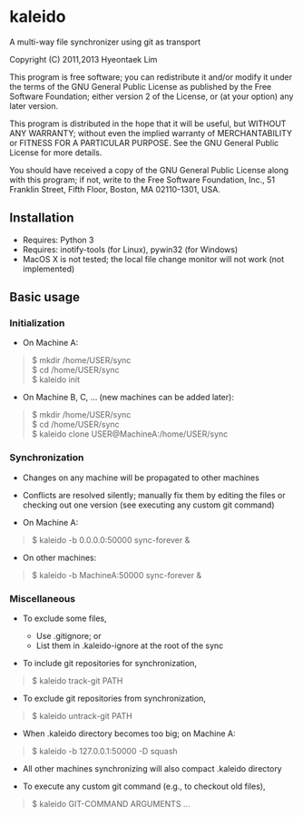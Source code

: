 # kaleido

A multi-way file synchronizer using git as transport

Copyright (C) 2011,2013 Hyeontaek Lim

This program is free software; you can redistribute it and/or
modify it under the terms of the GNU General Public License
as published by the Free Software Foundation; either version 2
of the License, or (at your option) any later version.

This program is distributed in the hope that it will be useful,
but WITHOUT ANY WARRANTY; without even the implied warranty of
MERCHANTABILITY or FITNESS FOR A PARTICULAR PURPOSE.  See the
GNU General Public License for more details.

You should have received a copy of the GNU General Public License
along with this program; if not, write to the Free Software
Foundation, Inc., 51 Franklin Street, Fifth Floor, Boston, MA  02110-1301, USA.


## Installation
* Requires: Python 3
* Requires: inotify-tools (for Linux), pywin32 (for Windows)
* MacOS X is not tested; the local file change monitor will not work (not implemented)


## Basic usage

### Initialization
* On Machine A:
> $ mkdir /home/USER/sync<br/>
> $ cd /home/USER/sync<br/>
> $ kaleido init<br/>

* On Machine B, C, ... (new machines can be added later):
> $ mkdir /home/USER/sync<br/>
> $ cd /home/USER/sync<br/>
> $ kaleido clone USER@MachineA:/home/USER/sync<br/>

### Synchronization
* Changes on any machine will be propagated to other machines
* Conflicts are resolved silently; manually fix them by editing the files or checking out one version (see executing any custom git command)

* On Machine A:
> $ kaleido -b 0.0.0.0:50000 sync-forever &<br/>

* On other machines:
> $ kaleido -b MachineA:50000 sync-forever &<br/>

### Miscellaneous
* To exclude some files,
  * Use .gitignore; or
  * List them in .kaleido-ignore at the root of the sync

* To include git repositories for synchronization,
> $ kaleido track-git PATH<br/>

* To exclude git repositories from synchronization,
> $ kaleido untrack-git PATH<br/>

* When .kaleido directory becomes too big; on Machine A:
> $ kaleido -b 127.0.0.1:50000 -D squash<br/>
  * All other machines synchronizing will also compact .kaleido directory

* To execute any custom git command (e.g., to checkout old files),
> $ kaleido GIT-COMMAND ARGUMENTS ...<br/>

